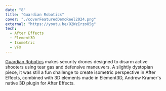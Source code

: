 ```yaml
---
date: "8"
title: "Guardian Robotics"
cover: "./coverFeaturedDemoReel2024.png"
external: "https://youtu.be/O2WzIrzoO5g"
tech:
  - After Effects
  - Element3D
  - Isometric
  - VFX
---
```


[Guardian Robotics](https://www.guardianrobotics.com/) makes security drones designed to disarm active shooters using tear gas and defensive maneuvers. A slightly dystopian piece, it was still a fun challenge to create isometric perspective in After Effects, combined with 3D elements made in Element3D, Andrew Kramer's native 3D plugin for After Effects.
